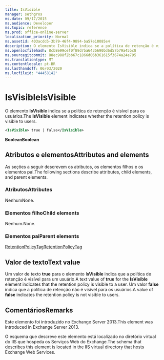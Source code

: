 ```yaml
---
title: IsVisible
manager: sethgros
ms.date: 09/17/2015
ms.audience: Developer
ms.topic: reference
ms.prod: office-online-server
localization_priority: Normal
ms.assetid: 403acdd5-3b79-46f4-9894-ba57e10085e4
description: O elemento IsVisible indica se a política de retenção é visível para os usuários.
ms.openlocfilehash: 8cb8e99cef0f89d7ba6435690bd6d57b79a45bc8
ms.sourcegitcommit: 88ec988f2bb67c1866d06b361615f3674a24e795
ms.translationtype: MT
ms.contentlocale: pt-BR
ms.lasthandoff: 06/03/2020
ms.locfileid: "44458142"
---
```

# <a name="isvisible"></a><span data-ttu-id="86778-103">IsVisible</span><span class="sxs-lookup"><span data-stu-id="86778-103">IsVisible</span></span>

<span data-ttu-id="86778-104">O elemento **IsVisible** indica se a política de retenção é visível para os usuários.</span><span class="sxs-lookup"><span data-stu-id="86778-104">The **IsVisible** element indicates whether the retention policy is visible to users.</span></span> 
  
```XML
<IsVisible> true | false</IsVisible>
```

 <span data-ttu-id="86778-105">**Boolean**</span><span class="sxs-lookup"><span data-stu-id="86778-105">**Boolean**</span></span>
## <a name="attributes-and-elements"></a><span data-ttu-id="86778-106">Atributos e elementos</span><span class="sxs-lookup"><span data-stu-id="86778-106">Attributes and elements</span></span>

<span data-ttu-id="86778-107">As seções a seguir descrevem os atributos, os elementos filhos e os elementos pai.</span><span class="sxs-lookup"><span data-stu-id="86778-107">The following sections describe attributes, child elements, and parent elements.</span></span>
  
### <a name="attributes"></a><span data-ttu-id="86778-108">Atributos</span><span class="sxs-lookup"><span data-stu-id="86778-108">Attributes</span></span>

<span data-ttu-id="86778-109">Nenhum</span><span class="sxs-lookup"><span data-stu-id="86778-109">None.</span></span>
  
### <a name="child-elements"></a><span data-ttu-id="86778-110">Elementos filho</span><span class="sxs-lookup"><span data-stu-id="86778-110">Child elements</span></span>

<span data-ttu-id="86778-111">Nenhum.</span><span class="sxs-lookup"><span data-stu-id="86778-111">None.</span></span>
  
### <a name="parent-elements"></a><span data-ttu-id="86778-112">Elementos pai</span><span class="sxs-lookup"><span data-stu-id="86778-112">Parent elements</span></span>

[<span data-ttu-id="86778-113">RetentionPolicyTag</span><span class="sxs-lookup"><span data-stu-id="86778-113">RetentionPolicyTag</span></span>](retentionpolicytag.md)
  
## <a name="text-value"></a><span data-ttu-id="86778-114">Valor de texto</span><span class="sxs-lookup"><span data-stu-id="86778-114">Text value</span></span>

<span data-ttu-id="86778-115">Um valor de texto **true** para o elemento **IsVisible** indica que a política de retenção é visível para um usuário.</span><span class="sxs-lookup"><span data-stu-id="86778-115">A text value of **true** for the **IsVisible** element indicates that the retention policy is visible to a user.</span></span> <span data-ttu-id="86778-116">Um valor **false** indica que a política de retenção não é visível para os usuários.</span><span class="sxs-lookup"><span data-stu-id="86778-116">A value of **false** indicates the retention policy is not visible to users.</span></span> 
  
## <a name="remarks"></a><span data-ttu-id="86778-117">Comentários</span><span class="sxs-lookup"><span data-stu-id="86778-117">Remarks</span></span>

<span data-ttu-id="86778-118">Este elemento foi introduzido no Exchange Server 2013.</span><span class="sxs-lookup"><span data-stu-id="86778-118">This element was introduced in Exchange Server 2013.</span></span>
  
<span data-ttu-id="86778-119">O esquema que descreve este elemento está localizado no diretório virtual do IIS que hospeda os Serviços Web do Exchange.</span><span class="sxs-lookup"><span data-stu-id="86778-119">The schema that describes this element is located in the IIS virtual directory that hosts Exchange Web Services.</span></span>
  


